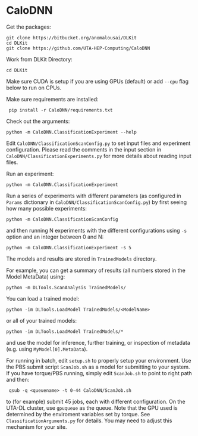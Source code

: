 # CaloDNN

Get the packages:

    git clone https://bitbucket.org/anomalousai/DLKit
    cd DLKit
    git clone https://github.com/UTA-HEP-Computing/CaloDNN

Work from DLKit Directory:

    cd DLKit

Make sure CUDA is setup if you are using GPUs (default) or add `--cpu`
flag below to run on CPUs.

Make sure requirements are installed:

     pip install -r CaloDNN/requirements.txt

Check out the arguments:

    python -m CaloDNN.ClassificationExperiment --help

Edit `CaloDNN/ClassificationScanConfig.py` to set input files and
experiment configuration. Please read the comments in the input
section in `CaloDNN/ClassificationExperiments.py` for more details about
reading input files.

Run an experiment:

    python -m CaloDNN.ClassificationExperiment

Run a series of experiments with different parameters (as configured
in `Params` dictionary in `CaloDNN/ClassificationScanConfig.py`) by first seeing
how many possible experiments:

    python -m CaloDNN.ClassificationScanConfig

and then running N experiments with the different configurations using
`-s` option and an integer between 0 and N:

    python -m CaloDNN.ClassificationExperiment -s 5

The models and results are stored in `TrainedModels` directory.

For example, you can get a summary of results (all numbers stored in
the Model MetaData) using:

    python -m DLTools.ScanAnalysis TrainedModels/

You can load a trained model:

    python -im DLTools.LoadModel TrainedModels/<ModelName>
       
or all of your trained models:

    python -im DLTools.LoadModel TrainedModels/*

and use the model for inference, further training, or inspection of
metadata (e.g. using `MyModel[0].MetaData`).

For running in batch, edit `setup.sh` to properly setup your
environment. Use the PBS submit script `ScanJob.sh` as a model for
submitting to your system. If you have torque/PBS running, simply
edit `ScanJob.sh` to point to right path and then:

     qsub -q <queuename> -t 0-44 CaloDNN/ScanJob.sh

to (for example) submit 45 jobs, each with different configuration. On
the UTA-DL cluster, use `gpuqueue` as the queue. Note that the GPU
used is determined by the enviroment variables set by torque. See
`ClassificationArguments.py` for details. You may need to adjust this
mechanism for your site.
